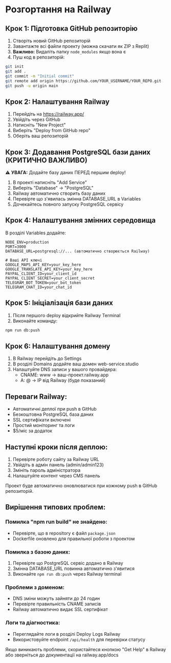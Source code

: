# Розгортання на Railway

## Крок 1: Підготовка GitHub репозиторію

1. Створіть новий GitHub репозиторій
2. Завантажте всі файли проекту (можна скачати як ZIP з Replit)
3. **Важливо:** Видаліть папку `node_modules` якщо вона є
4. Пуш код в репозиторій:
```bash
git init
git add .
git commit -m "Initial commit"
git remote add origin https://github.com/YOUR_USERNAME/YOUR_REPO.git
git push -u origin main
```

## Крок 2: Налаштування Railway

1. Перейдіть на https://railway.app/
2. Увійдіть через GitHub
3. Натисніть "New Project"
4. Виберіть "Deploy from GitHub repo"
5. Оберіть ваш репозиторій

## Крок 3: Додавання PostgreSQL бази даних (КРИТИЧНО ВАЖЛИВО)

⚠️ **УВАГА:** Додайте базу даних ПЕРЕД першим deploy!

1. В проекті натисніть "Add Service"
2. Виберіть "Database" → "PostgreSQL"
3. Railway автоматично створить базу даних
4. Перевірте що з'явилась змінна DATABASE_URL в Variables
5. Дочекайтесь повного запуску PostgreSQL сервісу

## Крок 4: Налаштування змінних середовища

В розділі Variables додайте:

```env
NODE_ENV=production
PORT=3000
DATABASE_URL=postgresql://... (автоматично створюється Railway)

# Ваші API ключі
GOOGLE_MAPS_API_KEY=your_key_here
GOOGLE_TRANSLATE_API_KEY=your_key_here
PAYPAL_CLIENT_ID=your_client_id
PAYPAL_CLIENT_SECRET=your_client_secret
TELEGRAM_BOT_TOKEN=your_bot_token
TELEGRAM_CHAT_ID=your_chat_id
```

## Крок 5: Ініціалізація бази даних

1. Після першого deploy відкрийте Railway Terminal
2. Виконайте команду:
```bash
npm run db:push
```

## Крок 6: Налаштування домену

1. В Railway перейдіть до Settings
2. В розділі Domains додайте ваш домен web-service.studio
3. Налаштуйте DNS записи у вашого провайдера:
   - CNAME: www → ваш-проект.railway.app
   - A: @ → IP від Railway (буде показаний)

## Переваги Railway:

- Автоматичні деплої при push в GitHub
- Безкоштовна PostgreSQL база даних
- SSL сертифікати включені
- Простий моніторинг та логи
- $5/міс за додаток

## Наступні кроки після деплою:

1. Перевірте роботу сайту за Railway URL
2. Увійдіть в адмін панель (admin/admin123)
3. Змініть пароль адміністратора
4. Налаштуйте контент через CMS панель

Проект буде автоматично оновлюватися при кожному push в GitHub репозиторій.

## Вирішення типових проблем:

### Помилка "npm run build" не знайдено:
- Перевірте, що в repository є файл `package.json`
- Dockerfile оновлено для правильної роботи з проектом

### Помилка з базою даних:
1. Перевірте що PostgreSQL сервіс додано в Railway
2. Змінна DATABASE_URL повинна автоматично з'явитися
3. Виконайте `npm run db:push` через Railway terminal

### Проблеми з доменом:
- DNS зміни можуть зайняти до 24 годин
- Перевірте правильність CNAME записів
- Railway автоматично видає SSL сертифікат

### Логи та діагностика:
- Переглядайте логи в розділі Deploy Logs Railway
- Використовуйте endpoint `/api/health` для перевірки статусу

Якщо виникають проблеми, скористайтеся кнопкою "Get Help" в Railway або зверніться до документації на railway.app/docs